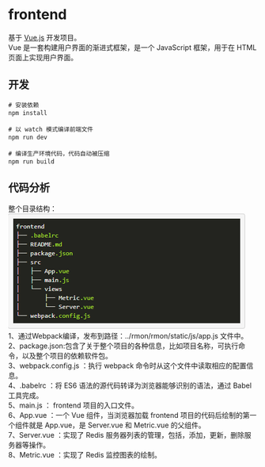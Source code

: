 # frontend

基于 [Vue.js](https://cn.vuejs.org/) 开发项目。<br>
Vue 是一套构建用户界面的渐进式框架，是一个 JavaScript 框架，用于在 HTML 页面上实现用户界面。


## 开发

``` bash环境
# 安装依赖
npm install

# 以 watch 模式编译前端文件
npm run dev

# 编译生产环境代码，代码自动被压缩
npm run build
```

## 代码分析
整个目录结构：<br>
![](https://github.com/chenzy01/shiyanlou/blob/master/Radis_Monitoring_Tool/rmon/rmon/frontend/frontend%E7%9B%AE%E5%BD%95%E7%BB%93%E6%9E%84.png)
<br>
1、通过Webpack编译，发布到路径：../rmon/rmon/static/js/app.js 文件中。<br>
2、package.json:包含了关于整个项目的各种信息，比如项目名称，可执行命令，以及整个项目的依赖软件包。<br>
3、webpack.config.js ：执行 webpack 命令时从这个文件中读取相应的配置信息。<br>
4、.babelrc ：将 ES6 语法的源代码转译为浏览器能够识别的语法，通过 Babel 工具完成。<br>
5、main.js ： frontend 项目的入口文件。<br>
6、App.vue ：一个 Vue 组件，当浏览器加载 frontend 项目的代码后绘制的第一个组件就是 App.vue，是 Server.vue 和 Metric.vue 的父组件。<br>
7、Server.vue ：实现了 Redis 服务器列表的管理，包括，添加，更新，删除服务器等操作。<br>
8、Metric.vue ：实现了 Redis 监控图表的绘制。<br>

